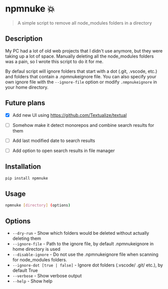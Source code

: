 # npmnuke 💥

> A simple script to remove all node_modules folders in a directory

## Description

My PC had a lot of old web projects that I didn't use anymore, but they were taking up a lot of space. Manually deleting all the node_modules folders was a pain, so I wrote this script to do it for me. 

By defaul script will ignore folders that start with a dot (.git, .vscode, etc.) and folders that contain a .npmnukeignore file. You can also specify your own ignore file with the `--ignore-file` option or modify `.nmpnukeignore` in your home directory.

## Future plans

- [x] Add new UI using https://github.com/Textualize/textual
- [ ] Somehow make it detect monorepos and combine search results for them
- [ ] Add last modified date to search results
- [ ] Add option to open search results in file manager


## Installation

```bash
pip install npmnuke
```

## Usage

```bash
npmnuke [directory] (options)
```

## Options

- `--dry-run` - Show which folders would be deleted without actually deleting them
- `--ignore-file` - Path to the ignore file, by default .npmnukeignore in home directory is used
- `--disable-ignore` - Do not use the .npmnukeignore file when scanning for node_modules folders.
- `--ignore-dot [true | false]` - Ignore dot folders (.vscode/ .git/ etc.), by default True
- `--verbose` - Show verbose output
- `--help` - Show help

